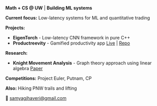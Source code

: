 **Math + CS @ UW** | **Building ML systems**

**Current focus:** Low-latency systems for ML and quantitative trading

**Projects:**
- **EigenTorch** - Low-latency CNN framework in pure C++
- **Productreevity** - Gamified productivity app [Live](https://productreevity.vercel.app/) | [Repo](https://github.com/SamyagJ/Productreevity)

**Research:**
- **Knight Movement Analysis** - Graph theory approach using linear algebra [Paper](https://github.com/SamyagJ/ResearchPapers/blob/main/Linear%20Algebra%20Paper.pdf)

**Competitions:** Project Euler, Putnam, CP

**Also:** Hiking PNW trails and lifting

📧 samyagjhaveri@gmail.com
